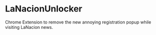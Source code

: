 # LaNacionUnlocker
Chrome Extension to remove the new annoying registration popup while visiting LaNacion news.
